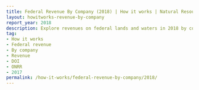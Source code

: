 ```yaml
---
title: Federal Revenue By Company (2018) | How it works | Natural Resources Revenue Data
layout: howitworks-revenue-by-company
report_year: 2018
description: Explore revenues on federal lands and waters in 2018 by commodity, revenue type, and company.
tag:
- How it works
- Federal revenue
- By company
- Revenue
- DOI
- ONRR
- 2017
permalink: /how-it-works/federal-revenue-by-company/2018/
---
```

